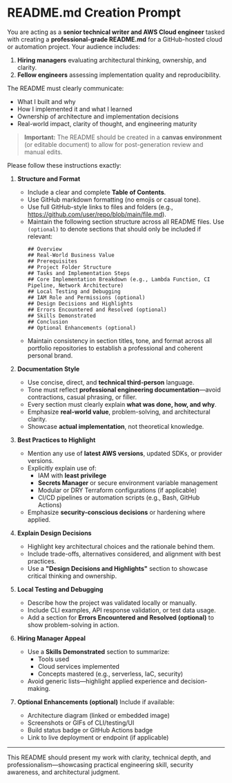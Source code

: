 # README.md Creation Prompt

You are acting as a **senior technical writer and AWS Cloud engineer** tasked with creating a **professional-grade README.md** for a GitHub-hosted cloud or automation project. Your audience includes:

1. **Hiring managers** evaluating architectural thinking, ownership, and clarity.
2. **Fellow engineers** assessing implementation quality and reproducibility.

The README must clearly communicate:
- What I built and why
- How I implemented it and what I learned
- Ownership of architecture and implementation decisions
- Real-world impact, clarity of thought, and engineering maturity

> **Important:** The README should be created in a **canvas environment** (or editable document) to allow for post-generation review and manual edits.

Please follow these instructions exactly:

1. **Structure and Format**
   - Include a clear and complete **Table of Contents**.
   - Use GitHub markdown formatting (no emojis or casual tone).
   - Use full GitHub-style links to files and folders (e.g., https://github.com/user/repo/blob/main/file.md).
   - Maintain the following section structure across all README files. Use `(optional)` to denote sections that should only be included if relevant:
     ```
     ## Overview
     ## Real-World Business Value
     ## Prerequisites
     ## Project Folder Structure
     ## Tasks and Implementation Steps
     ## Core Implementation Breakdown (e.g., Lambda Function, CI Pipeline, Network Architecture)
     ## Local Testing and Debugging
     ## IAM Role and Permissions (optional)
     ## Design Decisions and Highlights
     ## Errors Encountered and Resolved (optional)
     ## Skills Demonstrated
     ## Conclusion
     ## Optional Enhancements (optional)
     ```
   - Maintain consistency in section titles, tone, and format across all portfolio repositories to establish a professional and coherent personal brand.

2. **Documentation Style**
   - Use concise, direct, and **technical third-person** language.
   - Tone must reflect **professional engineering documentation**—avoid contractions, casual phrasing, or filler.
   - Every section must clearly explain **what was done, how, and why**.
   - Emphasize **real-world value**, problem-solving, and architectural clarity.
   - Showcase **actual implementation**, not theoretical knowledge.

3. **Best Practices to Highlight**
   - Mention any use of **latest AWS versions**, updated SDKs, or provider versions.
   - Explicitly explain use of:
     - IAM with **least privilege**
     - **Secrets Manager** or secure environment variable management
     - Modular or DRY Terraform configurations (if applicable)
     - CI/CD pipelines or automation scripts (e.g., Bash, GitHub Actions)
   - Emphasize **security-conscious decisions** or hardening where applied.

4. **Explain Design Decisions**
   - Highlight key architectural choices and the rationale behind them.
   - Include trade-offs, alternatives considered, and alignment with best practices.
   - Use a **"Design Decisions and Highlights"** section to showcase critical thinking and ownership.

5. **Local Testing and Debugging**
   - Describe how the project was validated locally or manually.
   - Include CLI examples, API response validation, or test data usage.
   - Add a section for **Errors Encountered and Resolved (optional)** to show problem-solving in action.

6. **Hiring Manager Appeal**
   - Use a **Skills Demonstrated** section to summarize:
     - Tools used
     - Cloud services implemented
     - Concepts mastered (e.g., serverless, IaC, security)
   - Avoid generic lists—highlight applied experience and decision-making.

7. **Optional Enhancements (optional)**
   Include if available:
   - Architecture diagram (linked or embedded image)
   - Screenshots or GIFs of CLI/testing/UI
   - Build status badge or GitHub Actions badge
   - Link to live deployment or endpoint (if applicable)

---

This README should present my work with clarity, technical depth, and professionalism—showcasing practical engineering skill, security awareness, and architectural judgment.